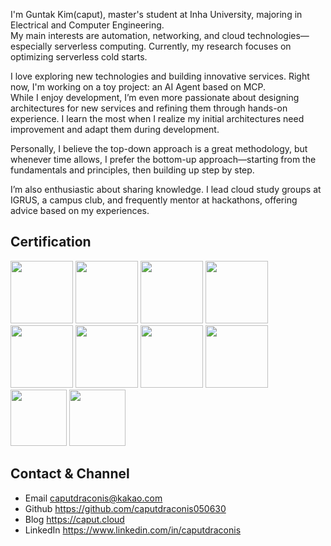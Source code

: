 I'm Guntak Kim(caput), master's student at Inha University, majoring in Electrical and Computer Engineering.  
My main interests are automation, networking, and cloud technologies—especially serverless computing. Currently, my research focuses on optimizing serverless cold starts.

I love exploring new technologies and building innovative services. Right now, I'm working on a toy project: an AI Agent based on MCP.  
While I enjoy development, I’m even more passionate about designing architectures for new services and refining them through hands-on experience. I learn the most when I realize my initial architectures need improvement and adapt them during development.

Personally, I believe the top-down approach is a great methodology, but whenever time allows, I prefer the bottom-up approach—starting from the fundamentals and principles, then building up step by step.

I’m also enthusiastic about sharing knowledge. I lead cloud study groups at IGRUS, a campus club, and frequently mentor at hackathons, offering advice based on my experiences.


## Certification
<a href="https://www.credly.com/badges/9f89834f-6368-4916-8441-ae3d70f53a41/public_url"><img src="https://images.credly.com/size/340x340/images/2d84e428-9078-49b6-a804-13c15383d0de/image.png" width="100"></a>
<a href="https://www.credly.com/badges/d25b1784-2d43-4eac-ae54-e76c907ee24d/public_url"><img src="https://images.credly.com/size/340x340/images/bd31ef42-d460-493e-8503-39592aaf0458/image.png" width="100"></a>
<a href="https://www.credly.com/badges/a272aa9b-c61e-43dc-a147-c3665a6919b7/public_url"><img src="https://images.credly.com/size/680x680/images/4d08274f-64c1-495e-986b-3143f51b1371/image.png" width="100"></a>
<a href="https://www.credly.com/badges/723ea604-35c4-4730-a1fe-1a12a6f6afdc/public_url"><img src="https://images.credly.com/size/220x220/images/0e284c3f-5164-4b21-8660-0d84737941bc/image.png" width="100"></a>
<a href="https://www.credly.com/badges/62dc33cd-5c73-4fea-b268-578f8512e5af/public_url"><img src="https://images.credly.com/size/110x110/images/f0d3fbb9-bfa7-4017-9989-7bde8eaf42b1/image.png" width="100"></a>
<a href="https://www.credly.com/badges/5b61e0a6-d534-4067-9f5c-302f04e0faae/public_url"><img src="https://images.credly.com/size/340x340/images/e92b66a6-d4b5-4e86-92f9-a80846fb81e2/image.png" width="100"></a>
<a href="https://www.credly.com/badges/377ecfb1-f4b7-431b-87e9-68e2b170e025/public_url"><img src="https://images.credly.com/size/340x340/images/4d4693bb-530e-4bca-9327-de07f3aa2348/image.png" width="100"></a>
<a href="https://www.credly.com/badges/a39ac2a6-5b9e-4ff1-8b87-85a9c70c436c/public_url"><img src="https://images.credly.com/size/340x340/images/834f2c8d-2d2c-4ce7-9580-02a351c31626/image.png" width="100"></a>
<a href="https://www.credly.com/badges/b711d1c1-ac6b-4295-a38a-f0c65780c4f7/public_url"><img src="https://images.credly.com/size/340x340/images/ed4be915-68f8-428a-b332-40ded9084ee5/blob" width="90"></a>
<a href="https://www.cloudskillsboost.google/public_profiles/f6e4fd23-6574-4a31-8a3d-3636bbf7b86f/badges/4472105"><img src="https://cdn.qwiklabs.com/3cUZzotUhC3sWESWmiP9mofbB%2BcZrrX5NiKJEGZBS%2B4%3D" width="90"></a>



## Contact & Channel
- Email      caputdraconis@kakao.com
- Github     https://github.com/caputdraconis050630
- Blog       https://caput.cloud
- LinkedIn   https://www.linkedin.com/in/caputdraconis


